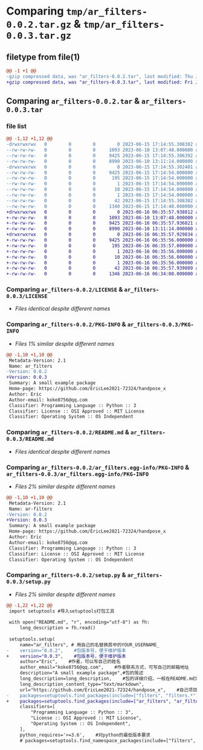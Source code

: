 # Comparing `tmp/ar_filters-0.0.2.tar.gz` & `tmp/ar_filters-0.0.3.tar.gz`

## filetype from file(1)

```diff
@@ -1 +1 @@
-gzip compressed data, was "ar_filters-0.0.2.tar", last modified: Thu Jun 15 17:14:55 2023, max compression
+gzip compressed data, was "ar_filters-0.0.3.tar", last modified: Fri Jun 16 06:35:57 2023, max compression
```

## Comparing `ar_filters-0.0.2.tar` & `ar_filters-0.0.3.tar`

### file list

```diff
@@ -1,12 +1,12 @@
-drwxrwxrwx   0        0        0        0 2023-06-15 17:14:55.308382 ar_filters-0.0.2/
--rw-rw-rw-   0        0        0     1093 2023-06-10 13:07:48.000000 ar_filters-0.0.2/LICENSE
--rw-rw-rw-   0        0        0     9425 2023-06-15 17:14:55.306392 ar_filters-0.0.2/PKG-INFO
--rw-rw-rw-   0        0        0     8990 2023-06-10 13:11:14.000000 ar_filters-0.0.2/README.md
-drwxrwxrwx   0        0        0        0 2023-06-15 17:14:55.302401 ar_filters-0.0.2/ar_filters.egg-info/
--rw-rw-rw-   0        0        0     9425 2023-06-15 17:14:54.000000 ar_filters-0.0.2/ar_filters.egg-info/PKG-INFO
--rw-rw-rw-   0        0        0      195 2023-06-15 17:14:54.000000 ar_filters-0.0.2/ar_filters.egg-info/SOURCES.txt
--rw-rw-rw-   0        0        0        1 2023-06-15 17:14:54.000000 ar_filters-0.0.2/ar_filters.egg-info/dependency_links.txt
--rw-rw-rw-   0        0        0       10 2023-06-15 17:14:54.000000 ar_filters-0.0.2/ar_filters.egg-info/requires.txt
--rw-rw-rw-   0        0        0        1 2023-06-15 17:14:54.000000 ar_filters-0.0.2/ar_filters.egg-info/top_level.txt
--rw-rw-rw-   0        0        0       42 2023-06-15 17:14:55.308382 ar_filters-0.0.2/setup.cfg
--rw-rw-rw-   0        0        0     1340 2023-06-15 17:14:40.000000 ar_filters-0.0.2/setup.py
+drwxrwxrwx   0        0        0        0 2023-06-16 06:35:57.938812 ar_filters-0.0.3/
+-rw-rw-rw-   0        0        0     1093 2023-06-10 13:07:48.000000 ar_filters-0.0.3/LICENSE
+-rw-rw-rw-   0        0        0     9425 2023-06-16 06:35:57.936821 ar_filters-0.0.3/PKG-INFO
+-rw-rw-rw-   0        0        0     8990 2023-06-10 13:11:14.000000 ar_filters-0.0.3/README.md
+drwxrwxrwx   0        0        0        0 2023-06-16 06:35:57.929834 ar_filters-0.0.3/ar_filters.egg-info/
+-rw-rw-rw-   0        0        0     9425 2023-06-16 06:35:56.000000 ar_filters-0.0.3/ar_filters.egg-info/PKG-INFO
+-rw-rw-rw-   0        0        0      195 2023-06-16 06:35:57.000000 ar_filters-0.0.3/ar_filters.egg-info/SOURCES.txt
+-rw-rw-rw-   0        0        0        1 2023-06-16 06:35:56.000000 ar_filters-0.0.3/ar_filters.egg-info/dependency_links.txt
+-rw-rw-rw-   0        0        0       10 2023-06-16 06:35:56.000000 ar_filters-0.0.3/ar_filters.egg-info/requires.txt
+-rw-rw-rw-   0        0        0        1 2023-06-16 06:35:56.000000 ar_filters-0.0.3/ar_filters.egg-info/top_level.txt
+-rw-rw-rw-   0        0        0       42 2023-06-16 06:35:57.939809 ar_filters-0.0.3/setup.cfg
+-rw-rw-rw-   0        0        0     1346 2023-06-16 06:34:00.000000 ar_filters-0.0.3/setup.py
```

### Comparing `ar_filters-0.0.2/LICENSE` & `ar_filters-0.0.3/LICENSE`

 * *Files identical despite different names*

### Comparing `ar_filters-0.0.2/PKG-INFO` & `ar_filters-0.0.3/PKG-INFO`

 * *Files 1% similar despite different names*

```diff
@@ -1,10 +1,10 @@
 Metadata-Version: 2.1
 Name: ar_filters
-Version: 0.0.2
+Version: 0.0.3
 Summary: A small example package
 Home-page: https://github.com/EricLee2021-72324/handpose_x
 Author: Eric
 Author-email: koke8756@qq.com
 Classifier: Programming Language :: Python :: 3
 Classifier: License :: OSI Approved :: MIT License
 Classifier: Operating System :: OS Independent
```

### Comparing `ar_filters-0.0.2/README.md` & `ar_filters-0.0.3/README.md`

 * *Files identical despite different names*

### Comparing `ar_filters-0.0.2/ar_filters.egg-info/PKG-INFO` & `ar_filters-0.0.3/ar_filters.egg-info/PKG-INFO`

 * *Files 2% similar despite different names*

```diff
@@ -1,10 +1,10 @@
 Metadata-Version: 2.1
 Name: ar-filters
-Version: 0.0.2
+Version: 0.0.3
 Summary: A small example package
 Home-page: https://github.com/EricLee2021-72324/handpose_x
 Author: Eric
 Author-email: koke8756@qq.com
 Classifier: Programming Language :: Python :: 3
 Classifier: License :: OSI Approved :: MIT License
 Classifier: Operating System :: OS Independent
```

### Comparing `ar_filters-0.0.2/setup.py` & `ar_filters-0.0.3/setup.py`

 * *Files 2% similar despite different names*

```diff
@@ -1,22 +1,22 @@
 import setuptools #导入setuptools打包工具
 
 with open("README.md", "r", encoding="utf-8") as fh:
     long_description = fh.read()
 
 setuptools.setup(
     name="ar_filters", # 用自己的名替换其中的YOUR_USERNAME_
-    version="0.0.2",    #包版本号，便于维护版本
+    version="0.0.3",    #包版本号，便于维护版本
     author="Eric",    #作者，可以写自己的姓名
     author_email="koke8756@qq.com",    #作者联系方式，可写自己的邮箱地址
     description="A small example package",#包的简述
     long_description=long_description,    #包的详细介绍，一般在README.md文件内
     long_description_content_type="text/markdown",
     url="https://github.com/EricLee2021-72324/handpose_x",    #自己项目地址，比如github的项目地址
-    packages=setuptools.find_packages(include=["filters", "filters.*"], ),
+    packages=setuptools.find_packages(include=["ar_filters", "ar_filters.*"], ),
     classifiers=[
         "Programming Language :: Python :: 3",
         "License :: OSI Approved :: MIT License",
         "Operating System :: OS Independent",
     ],
     python_requires='>=3.6',    #对python的最低版本要求
     # packages=setuptools.find_namespace_packages(include=["filters", "filters.*"], ),
```

